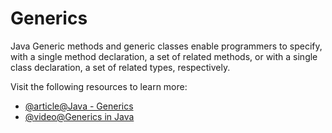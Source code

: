 # Generics

Java Generic methods and generic classes enable programmers to specify, with a single method declaration, a set of related methods, or with a single class declaration, a set of related types, respectively.

Visit the following resources to learn more:

- [@article@Java - Generics](https://www.tutorialspoint.com/java/java_generics.htm)
- [@video@Generics in Java](https://www.youtube.com/watch?v=XMvznsY02Mk)